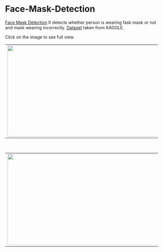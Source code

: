 # Face-Mask-Detection

[Face Mask Detection](https://github.com/mazqoty/Face-Mask-Detection) It detects whether person is wearing fask mask or not and mask wearing incorrectly. [Dataset](https://www.kaggle.com/code/jiaowoguanren/face-mask-detection-tensorflow-cnn-resmlp/data) taken from KAGGLE. 

Click on the image to see full view.

<table style="width:100%">
  <tr>
    <td><img src="https://i.imgur.com/mhEXjV5.png" width="500px" height=300px/></td>
    <td><img src="https://i.imgur.com/k7f1osV.png" width="500px" height=300px/></td>
    <td><img src="https://i.imgur.com/whY6qyG.png" width="500px" height=300px/></td>
   </tr>
</table>

<br>

<table style="width:100%">
  <tr>
    <td><img src="https://i.imgur.com/eS5tBWe.png" width="500px" height=300px/></td>
    <td><img src="https://i.imgur.com/egbdNGb.png" width="500px" height=300px/></td>
    <td><img src="https://i.imgur.com/xPzwgto.png" width="500px" height=300px/></td>
   </tr>
</table>

